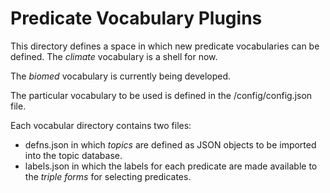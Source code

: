# Predicate Vocabulary Plugins
This directory defines a space in which new predicate vocabularies can be defined. The _climate_ vocabulary is a shell for now.

The _biomed_ vocabulary is currently being developed.

The particular vocabulary to be used is defined in the /config/config.json file.

Each vocabular directory contains two files:<br/>
* defns.json in which _topics_ are defined as JSON objects to be imported into the topic database.
* labels.json in which the labels for each predicate are made available to the _triple forms_ for selecting predicates.
